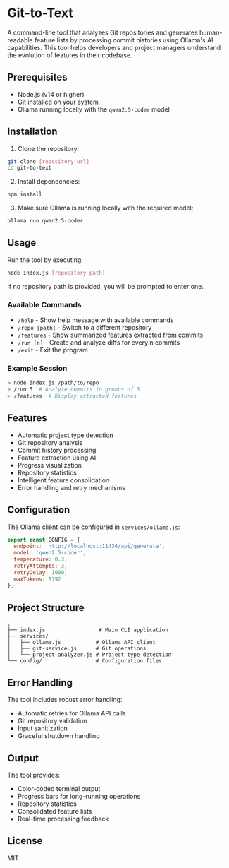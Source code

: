 # Git-to-Text

A command-line tool that analyzes Git repositories and generates human-readable feature lists by processing commit histories using Ollama's AI capabilities. This tool helps developers and project managers understand the evolution of features in their codebase.

## Prerequisites

- Node.js (v14 or higher)
- Git installed on your system
- Ollama running locally with the `qwen2.5-coder` model

## Installation

1. Clone the repository:
```bash
git clone [repository-url]
cd git-to-text
```

2. Install dependencies:
```bash
npm install
```

3. Make sure Ollama is running locally with the required model:
```bash
ollama run qwen2.5-coder
```

## Usage

Run the tool by executing:

```bash
node index.js [repository-path]
```

If no repository path is provided, you will be prompted to enter one.

### Available Commands

- `/help` - Show help message with available commands
- `/repo [path]` - Switch to a different repository
- `/features` - Show summarized features extracted from commits
- `/run [n]` - Create and analyze diffs for every n commits
- `/exit` - Exit the program

### Example Session

```bash
> node index.js /path/to/repo
> /run 5  # Analyze commits in groups of 5
> /features  # Display extracted features
```

## Features

- Automatic project type detection
- Git repository analysis
- Commit history processing
- Feature extraction using AI
- Progress visualization
- Repository statistics
- Intelligent feature consolidation
- Error handling and retry mechanisms

## Configuration

The Ollama client can be configured in `services/ollama.js`:

```javascript
export const CONFIG = {
  endpoint: 'http://localhost:11434/api/generate',
  model: 'qwen2.5-coder',
  temperature: 0.3,
  retryAttempts: 3,
  retryDelay: 1000,
  maxTokens: 8192
};
```

## Project Structure

```
.
├── index.js                 # Main CLI application
├── services/
│   ├── ollama.js           # Ollama API client
│   ├── git-service.js      # Git operations
│   └── project-analyzer.js # Project type detection
└── config/                 # Configuration files
```

## Error Handling

The tool includes robust error handling:
- Automatic retries for Ollama API calls
- Git repository validation
- Input sanitization
- Graceful shutdown handling

## Output

The tool provides:
- Color-coded terminal output
- Progress bars for long-running operations
- Repository statistics
- Consolidated feature lists
- Real-time processing feedback

## License

MIT

